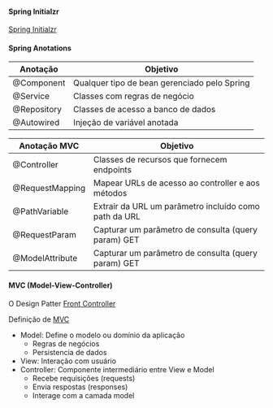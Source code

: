 #### Spring Initialzr
[Spring Initialzr]



[Spring Initialzr]: <https://start.spring.io/>


#### Spring Anotations

| Anotação | Objetivo |
| ----- | ----- |
| @Component | Qualquer tipo de bean gerenciado pelo Spring| 
| @Service | Classes com regras de negócio | 
| @Repository | Classes de acesso a banco de dados | 
| @Autowired | Injeção de variável anotada | 

| Anotação MVC | Objetivo |
| ----- | ----- |
| @Controller | Classes de recursos que fornecem endpoints| 
| @RequestMapping | Mapear URLs de acesso ao controller e aos métodos| 
| @PathVariable | Extrair da URL um parâmetro incluído como path da URL | 
| @RequestParam | Capturar um parâmetro de consulta (query param) GET | 
| @ModelAttribute | Capturar um parâmetro de consulta (query param) GET | 




#### MVC (Model-View-Controller)

O Design Patter [Front Controller]

Definição de [MVC]
- Model: Define o modelo ou domínio da aplicação
    -  Regras de negócios 
    -  Persistencia de dados
- View: Interação com usuário
- Controller: Componente intermediário entre View e Model
    - Recebe requisições (requests)
    - Envia respostas (responses)
    - Interage com a camada model




[MVC]: <https://pt.wikipedia.org/wiki/MVC>
[Front Controller]: <https://www.baeldung.com/java-front-controller-pattern>
